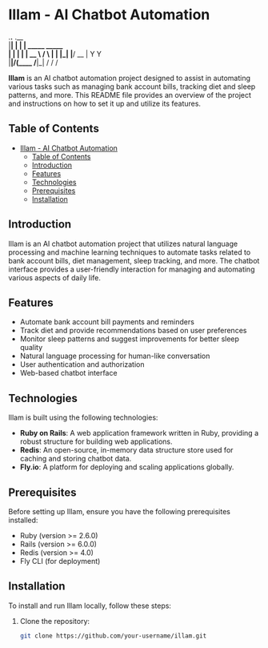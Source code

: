 # Illam - AI Chatbot Automation

.__.__  .__                  
|__|  | |  | _____    _____  
|  |  | |  | \__  \  /     \ 
|  |  |_|  |__/ __ \|  Y Y  \
|__|____/____(____  /__|_|  /
                  \/      \/ 

**Illam** is an AI chatbot automation project designed to assist in automating various tasks such as managing bank account bills, tracking diet and sleep patterns, and more. This README file provides an overview of the project and instructions on how to set it up and utilize its features.

## Table of Contents
- [Illam - AI Chatbot Automation](#illam---ai-chatbot-automation)
  - [Table of Contents](#table-of-contents)
  - [Introduction](#introduction)
  - [Features](#features)
  - [Technologies](#technologies)
  - [Prerequisites](#prerequisites)
  - [Installation](#installation)

## Introduction
Illam is an AI chatbot automation project that utilizes natural language processing and machine learning techniques to automate tasks related to bank account bills, diet management, sleep tracking, and more. The chatbot interface provides a user-friendly interaction for managing and automating various aspects of daily life.

## Features
- Automate bank account bill payments and reminders
- Track diet and provide recommendations based on user preferences
- Monitor sleep patterns and suggest improvements for better sleep quality
- Natural language processing for human-like conversation
- User authentication and authorization
- Web-based chatbot interface

## Technologies
Illam is built using the following technologies:

- **Ruby on Rails**: A web application framework written in Ruby, providing a robust structure for building web applications.
- **Redis**: An open-source, in-memory data structure store used for caching and storing chatbot data.
- **Fly.io**: A platform for deploying and scaling applications globally.

## Prerequisites
Before setting up Illam, ensure you have the following prerequisites installed:

- Ruby (version >= 2.6.0)
- Rails (version >= 6.0.0)
- Redis (version >= 4.0)
- Fly CLI (for deployment)

## Installation
To install and run Illam locally, follow these steps:

1. Clone the repository:
   ```bash
   git clone https://github.com/your-username/illam.git

